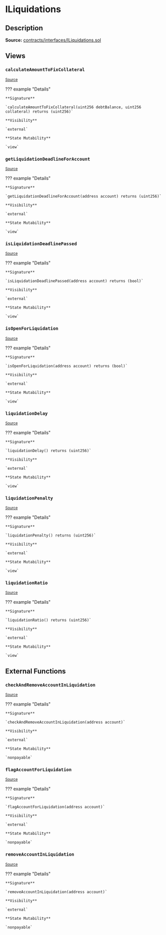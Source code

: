 # ILiquidations

## Description

**Source:** [contracts/interfaces/ILiquidations.sol](https://github.com/Synthetixio/synthetix/tree/v2.28.4/contracts/interfaces/ILiquidations.sol)

## Views

### `calculateAmountToFixCollateral`

<sub>[Source](https://github.com/Synthetixio/synthetix/tree/v2.28.4/contracts/interfaces/ILiquidations.sol#L18)</sub>

??? example "Details"

    **Signature**

    `calculateAmountToFixCollateral(uint256 debtBalance, uint256 collateral) returns (uint256)`

    **Visibility**

    `external`

    **State Mutability**

    `view`

### `getLiquidationDeadlineForAccount`

<sub>[Source](https://github.com/Synthetixio/synthetix/tree/v2.28.4/contracts/interfaces/ILiquidations.sol#L8)</sub>

??? example "Details"

    **Signature**

    `getLiquidationDeadlineForAccount(address account) returns (uint256)`

    **Visibility**

    `external`

    **State Mutability**

    `view`

### `isLiquidationDeadlinePassed`

<sub>[Source](https://github.com/Synthetixio/synthetix/tree/v2.28.4/contracts/interfaces/ILiquidations.sol#L10)</sub>

??? example "Details"

    **Signature**

    `isLiquidationDeadlinePassed(address account) returns (bool)`

    **Visibility**

    `external`

    **State Mutability**

    `view`

### `isOpenForLiquidation`

<sub>[Source](https://github.com/Synthetixio/synthetix/tree/v2.28.4/contracts/interfaces/ILiquidations.sol#L6)</sub>

??? example "Details"

    **Signature**

    `isOpenForLiquidation(address account) returns (bool)`

    **Visibility**

    `external`

    **State Mutability**

    `view`

### `liquidationDelay`

<sub>[Source](https://github.com/Synthetixio/synthetix/tree/v2.28.4/contracts/interfaces/ILiquidations.sol#L12)</sub>

??? example "Details"

    **Signature**

    `liquidationDelay() returns (uint256)`

    **Visibility**

    `external`

    **State Mutability**

    `view`

### `liquidationPenalty`

<sub>[Source](https://github.com/Synthetixio/synthetix/tree/v2.28.4/contracts/interfaces/ILiquidations.sol#L16)</sub>

??? example "Details"

    **Signature**

    `liquidationPenalty() returns (uint256)`

    **Visibility**

    `external`

    **State Mutability**

    `view`

### `liquidationRatio`

<sub>[Source](https://github.com/Synthetixio/synthetix/tree/v2.28.4/contracts/interfaces/ILiquidations.sol#L14)</sub>

??? example "Details"

    **Signature**

    `liquidationRatio() returns (uint256)`

    **Visibility**

    `external`

    **State Mutability**

    `view`

## External Functions

### `checkAndRemoveAccountInLiquidation`

<sub>[Source](https://github.com/Synthetixio/synthetix/tree/v2.28.4/contracts/interfaces/ILiquidations.sol#L26)</sub>

??? example "Details"

    **Signature**

    `checkAndRemoveAccountInLiquidation(address account)`

    **Visibility**

    `external`

    **State Mutability**

    `nonpayable`

### `flagAccountForLiquidation`

<sub>[Source](https://github.com/Synthetixio/synthetix/tree/v2.28.4/contracts/interfaces/ILiquidations.sol#L21)</sub>

??? example "Details"

    **Signature**

    `flagAccountForLiquidation(address account)`

    **Visibility**

    `external`

    **State Mutability**

    `nonpayable`

### `removeAccountInLiquidation`

<sub>[Source](https://github.com/Synthetixio/synthetix/tree/v2.28.4/contracts/interfaces/ILiquidations.sol#L24)</sub>

??? example "Details"

    **Signature**

    `removeAccountInLiquidation(address account)`

    **Visibility**

    `external`

    **State Mutability**

    `nonpayable`
